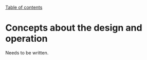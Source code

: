 [Table of contents](https://petrkryslucsd.github.io/MeshSteward.jl/latest/index.html)

# Concepts about the design and operation

Needs to be written.

